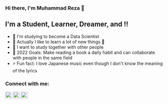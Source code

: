 ### Hi there, I'm Muhammad Reza 👋 

## I'm a Student, Learner, Dreamer, and !!

- 🔭 I'm studying to become a Data Scientist
- 🌱 Actually I like to learn a lot of new things 🤣
- 👯 I want to study together with other people
- 🥅 2022 Goals: Make reading a book a daily habit and can collaborate with people in the same field
- ⚡ Fun fact: I love Japanese music even though I don't know the meaning of the lyrics

### Connect with me:

[<img align="left" alt="codeSTACKr | Twitter" width="22px" src="https://cdn.jsdelivr.net/npm/simple-icons@v3/icons/twitter.svg" />][twitter]
[<img align="left" alt="codeSTACKr | LinkedIn" width="22px" src="https://cdn.jsdelivr.net/npm/simple-icons@v3/icons/linkedin.svg" />][linkedin]
[<img align="left" alt="codeSTACKr | Instagram" width="22px" src="https://cdn.jsdelivr.net/npm/simple-icons@v3/icons/instagram.svg" />][instagram]

[twitter]: https://twitter.com/mrezaadii
[instagram]: https://www.instagram.com/mrezaadii/
[linkedin]: https://www.linkedin.com/in/rezaadinugraha/

